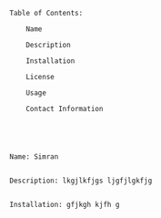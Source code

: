 
    Table of Contents: 
 
        Name 
 
        Description 

        Installation 

        License 

        Usage 

        Contact Information 
 
 
 
 
 
    Name: Simran 
 
 
    Description: lkgjlkfjgs ljgfjlgkfjg  
 
 
    Installation: gfjkgh kjfh g 